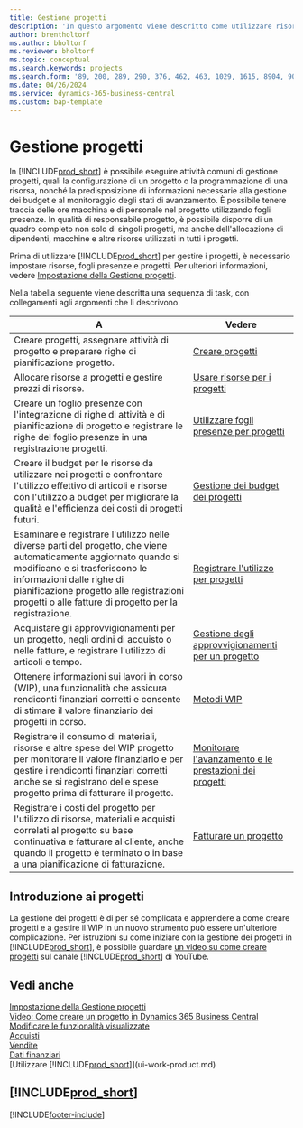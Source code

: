 ```yaml
---
title: Gestione progetti
description: 'In questo argomento viene descritto come utilizzare risorse, fogli presenze e progetti per gestire budget.'
author: brentholtorf
ms.author: bholtorf
ms.reviewer: bholtorf
ms.topic: conceptual
ms.search.keywords: projects
ms.search.form: '89, 200, 289, 290, 376, 462, 463, 1029, 1615, 8904, 9014, 9015'
ms.date: 04/26/2024
ms.service: dynamics-365-business-central
ms.custom: bap-template
---
```

# Gestione progetti

In [!INCLUDE[prod_short](includes/prod_short.md)] è possibile eseguire attività comuni di gestione progetti, quali la configurazione di un progetto o la programmazione di una risorsa, nonché la predisposizione di informazioni necessarie alla gestione dei budget e al monitoraggio degli stati di avanzamento. È possibile tenere traccia delle ore macchina e di personale nel progetto utilizzando fogli presenze. In qualità di responsabile progetto, è possibile disporre di un quadro completo non solo di singoli progetti, ma anche dell'allocazione di dipendenti, macchine e altre risorse utilizzati in tutti i progetti.

Prima di utilizzare [!INCLUDE[prod_short](includes/prod_short.md)] per gestire i progetti, è necessario impostare risorse, fogli presenze e progetti. Per ulteriori informazioni, vedere [Impostazione della Gestione progetti](projects-setup-projects.md).  

Nella tabella seguente viene descritta una sequenza di task, con collegamenti agli argomenti che li descrivono.

| A | Vedere |
| --- | --- |
| Creare progetti, assegnare attività di progetto e preparare righe di pianificazione progetto. |[Creare progetti](projects-how-create-jobs.md) |
| Allocare risorse a progetti e gestire prezzi di risorse. |[Usare risorse per i progetti](projects-how-use-resources.md) |
| Creare un foglio presenze con l'integrazione di righe di attività e di pianificazione di progetto e registrare le righe del foglio presenze in una registrazione progetti. |[Utilizzare fogli presenze per progetti](projects-how-use-time-sheets.md) |
| Creare il budget per le risorse da utilizzare nei progetti e confrontare l'utilizzo effettivo di articoli e risorse con l'utilizzo a budget per migliorare la qualità e l'efficienza dei costi di progetti futuri. |[Gestione dei budget dei progetti](projects-how-manage-budgets.md) |
| Esaminare e registrare l'utilizzo nelle diverse parti del progetto, che viene automaticamente aggiornato quando si modificano e si trasferiscono le informazioni dalle righe di pianificazione progetto alle registrazioni progetti o alle fatture di progetto per la registrazione. |[Registrare l'utilizzo per progetti](projects-how-record-job-usage.md) |
| Acquistare gli approvvigionamenti per un progetto, negli ordini di acquisto o nelle fatture, e registrare l'utilizzo di articoli e tempo. |[Gestione degli approvvigionamenti per un progetto](projects-how-manage-project-supplies.md) |
| Ottenere informazioni sui lavori in corso (WIP), una funzionalità che assicura rendiconti finanziari corretti e consente di stimare il valore finanziario dei progetti in corso. |[Metodi WIP](projects-understanding-wip.md) |
| Registrare il consumo di materiali, risorse e altre spese del WIP progetto per monitorare il valore finanziario e per gestire i rendiconti finanziari corretti anche se si registrano delle spese progetto prima di fatturare il progetto. |[Monitorare l'avanzamento e le prestazioni dei progetti](projects-how-monitor-progress-performance.md) |
| Registrare i costi del progetto per l'utilizzo di risorse, materiali e acquisti correlati al progetto su base continuativa e fatturare al cliente, anche quando il progetto è terminato o in base a una pianificazione di fatturazione. |[Fatturare un progetto](projects-how-invoice-jobs.md) |

## Introduzione ai progetti

La gestione dei progetti è di per sé complicata e apprendere a come creare progetti e a gestire il WIP in un nuovo strumento può essere un'ulteriore complicazione. Per istruzioni su come iniziare con la gestione dei progetti in [!INCLUDE[prod_short](includes/prod_short.md)], è possibile guardare [un video su come creare progetti](https://www.youtube.com/watch?v=VqaPWr7BWmw) sul canale [!INCLUDE[prod_short](includes/prod_short.md)] di YouTube.  

## Vedi anche

[Impostazione della Gestione progetti](projects-setup-projects.md)  
[Video: Come creare un progetto in Dynamics 365 Business Central](https://www.youtube.com/watch?v=VqaPWr7BWmw)  
[Modificare le funzionalità visualizzate](ui-experiences.md)  
[Acquisti](purchasing-manage-purchasing.md)  
[Vendite](sales-manage-sales.md)  
[Dati finanziari](finance.md)  
[Utilizzare [!INCLUDE[prod_short](includes/prod_short.md)]](ui-work-product.md)  

## [!INCLUDE[prod_short](includes/free_trial_md.md)]  

[!INCLUDE[footer-include](includes/footer-banner.md)]